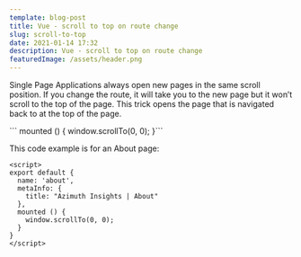 ```yaml
---
template: blog-post
title: Vue - scroll to top on route change
slug: scroll-to-top
date: 2021-01-14 17:32
description: Vue - scroll to top on route change
featuredImage: /assets/header.png
---
```

Single Page Applications always open new pages in the same scroll position.
If you change the route, it will take you to the new page but it won’t scroll to the top of the page. 
This trick opens the page that is navigated back to at the top of the page.

\`\`\`  mounted () {
    window.scrollTo(0, 0);
  }\`\`\`

This code example is for an About page:

```
<script>
export default {
  name: 'about',
  metaInfo: {
    title: "Azimuth Insights | About"
  },
  mounted () {
    window.scrollTo(0, 0);
  }
}
</script>
```